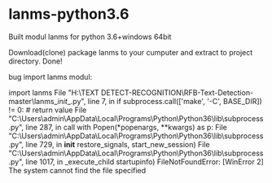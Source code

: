 # lanms-python3.6
Built modul lanms for python 3.6+windows 64bit

Download(clone) package lanms to your cumputer and extract to project directory. Done!

bug import lanms modul:

  import lanms
  File "H:\TEXT DETECT-RECOGNITION\RFB-Text-Detection-master\lanms\__init__.py", line 7, in <module>
    if subprocess.call(['make', '-C', BASE_DIR]) != 0:  # return value
  File "C:\Users\admin\AppData\Local\Programs\Python\Python36\lib\subprocess.py", line 287, in call
    with Popen(*popenargs, **kwargs) as p:
  File "C:\Users\admin\AppData\Local\Programs\Python\Python36\lib\subprocess.py", line 729, in __init__
    restore_signals, start_new_session)
  File "C:\Users\admin\AppData\Local\Programs\Python\Python36\lib\subprocess.py", line 1017, in _execute_child
    startupinfo)
FileNotFoundError: [WinError 2] The system cannot find the file specified
  
  

